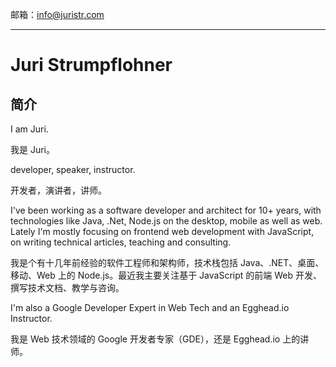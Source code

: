 邮箱：info@juristr.com

---

# Juri Strumpflohner

## 简介

I am Juri.

我是 Juri。

developer, speaker, instructor.

开发者，演讲者，讲师。

I've been working as a software developer and architect for 10+ years, with technologies like Java, .Net, Node.js on the desktop, mobile as well as web. Lately I'm mostly focusing on frontend web development with JavaScript, on writing technical articles, teaching and consulting.

我是个有十几年前经验的软件工程师和架构师，技术栈包括 Java、.NET、桌面、移动、Web 上的 Node.js。最近我主要关注基于 JavaScript 的前端 Web 开发、撰写技术文档、教学与咨询。

I'm also a Google Developer Expert in Web Tech and an Egghead.io Instructor.

我是 Web 技术领域的 Google 开发者专家（GDE），还是 Egghead.io 上的讲师。
